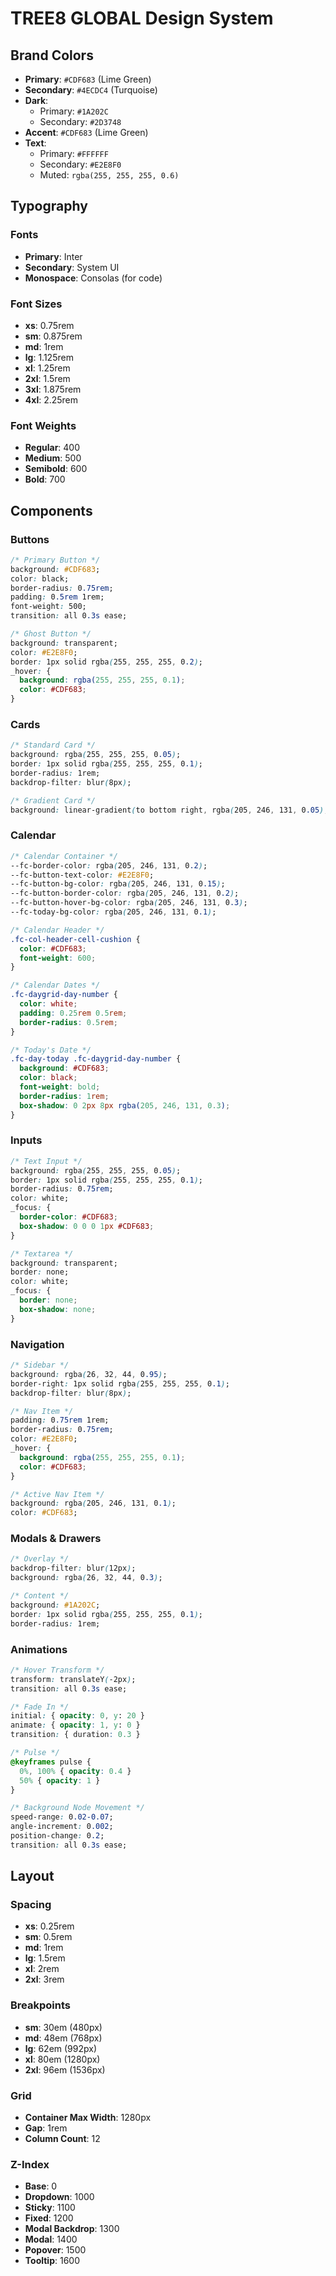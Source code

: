 # TREE8 GLOBAL Design System

## Brand Colors
- **Primary**: `#CDF683` (Lime Green)
- **Secondary**: `#4ECDC4` (Turquoise)
- **Dark**: 
  - Primary: `#1A202C`
  - Secondary: `#2D3748`
- **Accent**: `#CDF683` (Lime Green)
- **Text**:
  - Primary: `#FFFFFF`
  - Secondary: `#E2E8F0`
  - Muted: `rgba(255, 255, 255, 0.6)`

## Typography
### Fonts
- **Primary**: Inter
- **Secondary**: System UI
- **Monospace**: Consolas (for code)

### Font Sizes
- **xs**: 0.75rem
- **sm**: 0.875rem
- **md**: 1rem
- **lg**: 1.125rem
- **xl**: 1.25rem
- **2xl**: 1.5rem
- **3xl**: 1.875rem
- **4xl**: 2.25rem

### Font Weights
- **Regular**: 400
- **Medium**: 500
- **Semibold**: 600
- **Bold**: 700

## Components

### Buttons
```css
/* Primary Button */
background: #CDF683;
color: black;
border-radius: 0.75rem;
padding: 0.5rem 1rem;
font-weight: 500;
transition: all 0.3s ease;

/* Ghost Button */
background: transparent;
color: #E2E8F0;
border: 1px solid rgba(255, 255, 255, 0.2);
_hover: {
  background: rgba(255, 255, 255, 0.1);
  color: #CDF683;
}
```

### Cards
```css
/* Standard Card */
background: rgba(255, 255, 255, 0.05);
border: 1px solid rgba(255, 255, 255, 0.1);
border-radius: 1rem;
backdrop-filter: blur(8px);

/* Gradient Card */
background: linear-gradient(to bottom right, rgba(205, 246, 131, 0.05), rgba(26, 32, 44, 0.95));
```

### Calendar
```css
/* Calendar Container */
--fc-border-color: rgba(205, 246, 131, 0.2);
--fc-button-text-color: #E2E8F0;
--fc-button-bg-color: rgba(205, 246, 131, 0.15);
--fc-button-border-color: rgba(205, 246, 131, 0.2);
--fc-button-hover-bg-color: rgba(205, 246, 131, 0.3);
--fc-today-bg-color: rgba(205, 246, 131, 0.1);

/* Calendar Header */
.fc-col-header-cell-cushion {
  color: #CDF683;
  font-weight: 600;
}

/* Calendar Dates */
.fc-daygrid-day-number {
  color: white;
  padding: 0.25rem 0.5rem;
  border-radius: 0.5rem;
}

/* Today's Date */
.fc-day-today .fc-daygrid-day-number {
  background: #CDF683;
  color: black;
  font-weight: bold;
  border-radius: 1rem;
  box-shadow: 0 2px 8px rgba(205, 246, 131, 0.3);
}
```

### Inputs
```css
/* Text Input */
background: rgba(255, 255, 255, 0.05);
border: 1px solid rgba(255, 255, 255, 0.1);
border-radius: 0.75rem;
color: white;
_focus: {
  border-color: #CDF683;
  box-shadow: 0 0 0 1px #CDF683;
}

/* Textarea */
background: transparent;
border: none;
color: white;
_focus: {
  border: none;
  box-shadow: none;
}
```

### Navigation
```css
/* Sidebar */
background: rgba(26, 32, 44, 0.95);
border-right: 1px solid rgba(255, 255, 255, 0.1);
backdrop-filter: blur(8px);

/* Nav Item */
padding: 0.75rem 1rem;
border-radius: 0.75rem;
color: #E2E8F0;
_hover: {
  background: rgba(255, 255, 255, 0.1);
  color: #CDF683;
}

/* Active Nav Item */
background: rgba(205, 246, 131, 0.1);
color: #CDF683;
```

### Modals & Drawers
```css
/* Overlay */
backdrop-filter: blur(12px);
background: rgba(26, 32, 44, 0.3);

/* Content */
background: #1A202C;
border: 1px solid rgba(255, 255, 255, 0.1);
border-radius: 1rem;
```

### Animations
```css
/* Hover Transform */
transform: translateY(-2px);
transition: all 0.3s ease;

/* Fade In */
initial: { opacity: 0, y: 20 }
animate: { opacity: 1, y: 0 }
transition: { duration: 0.3 }

/* Pulse */
@keyframes pulse {
  0%, 100% { opacity: 0.4 }
  50% { opacity: 1 }
}

/* Background Node Movement */
speed-range: 0.02-0.07;
angle-increment: 0.002;
position-change: 0.2;
transition: all 0.3s ease;
```

## Layout

### Spacing
- **xs**: 0.25rem
- **sm**: 0.5rem
- **md**: 1rem
- **lg**: 1.5rem
- **xl**: 2rem
- **2xl**: 3rem

### Breakpoints
- **sm**: 30em (480px)
- **md**: 48em (768px)
- **lg**: 62em (992px)
- **xl**: 80em (1280px)
- **2xl**: 96em (1536px)

### Grid
- **Container Max Width**: 1280px
- **Gap**: 1rem
- **Column Count**: 12

### Z-Index
- **Base**: 0
- **Dropdown**: 1000
- **Sticky**: 1100
- **Fixed**: 1200
- **Modal Backdrop**: 1300
- **Modal**: 1400
- **Popover**: 1500
- **Tooltip**: 1600
